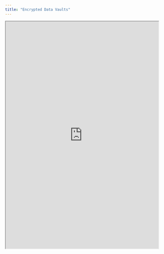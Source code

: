 ```yaml
---
title: "Encrypted Data Vaults"
---
```



<iframe height="750" width="100%" src="https://ewelton.github.io/ktest/wiki.html#Encrypted%20Data%20Vaults"></iframe>

